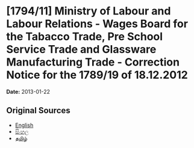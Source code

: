 # [1794/11] Ministry of Labour and Labour Relations - Wages Board for the Tabacco Trade, Pre School Service Trade and Glassware Manufacturing Trade - Correction Notice for the 1789/19 of 18.12.2012

**Date:** 2013-01-22

## Original Sources

- [English](https://documents.gov.lk/view/extra-gazettes/2013/1/1794-11_E.pdf)
- [සිංහල](https://documents.gov.lk/view/extra-gazettes/2013/1/1794-11_S.pdf)
- [தமிழ்](https://documents.gov.lk/view/extra-gazettes/2013/1/1794-11_T.pdf)
